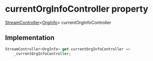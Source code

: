 


# currentOrgInfoController property









[StreamController](https://api.flutter.dev/flutter/dart-async/StreamController-class.html)&lt;[OrgInfo](../../models_organization_org_info/OrgInfo-class.md)> currentOrgInfoController
  







## Implementation

```dart
StreamController<OrgInfo> get currentOrgInfoController =>
    _currentOrgInfoController;
```








